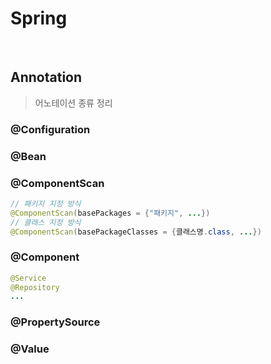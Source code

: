 # Spring

<br>

## Annotation
> 어노테이션 종류 정리

### @Configuration

### @Bean

### @ComponentScan

```java
// 패키지 지정 방식
@ComponentScan(basePackages = {"패키지", ...})
// 클래스 지정 방식
@ComponentScan(basePackageClasses = {클래스명.class, ...})
```

### @Component

```java
@Service
@Repository
...
```

### @PropertySource

### @Value